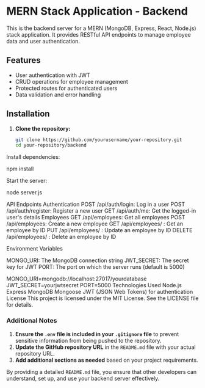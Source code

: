# MERN Stack Application - Backend

This is the backend server for a MERN (MongoDB, Express, React, Node.js) stack application. It provides RESTful API endpoints to manage employee data and user authentication.



## Features

- User authentication with JWT
- CRUD operations for employee management
- Protected routes for authenticated users
- Data validation and error handling

## Installation

1. **Clone the repository:**

   ```sh
   git clone https://github.com/yourusername/your-repository.git
   cd your-repository/backend

Install dependencies:

npm install

Start the server:

node server.js

API Endpoints
Authentication
POST /api/auth/login: Log in a user
POST /api/auth/register: Register a new user
GET /api/auth/me: Get the logged-in user's details
Employees
GET /api/employees: Get all employees
POST /api/employees: Create a new employee
GET /api/employees/
: Get an employee by ID
PUT /api/employees/
: Update an employee by ID
DELETE /api/employees/
: Delete an employee by ID

Environment Variables

MONGO_URI: The MongoDB connection string
JWT_SECRET: The secret key for JWT
PORT: The port on which the server runs (default is 5000)

MONGO_URI=mongodb://localhost:27017/yourdatabase
JWT_SECRET=yourjwtsecret
PORT=5000
Technologies Used
Node.js
Express
MongoDB
Mongoose
JWT (JSON Web Tokens) for authentication
License
This project is licensed under the MIT License. See the LICENSE file for details.


### Additional Notes

1. **Ensure the `.env` file is included in your `.gitignore` file** to prevent sensitive information from being pushed to the repository.
2. **Update the GitHub repository URL** in the `README.md` file with your actual repository URL.
3. **Add additional sections as needed** based on your project requirements.

By providing a detailed `README.md` file, you ensure that other developers can understand, set up, and use your backend server effectively.
